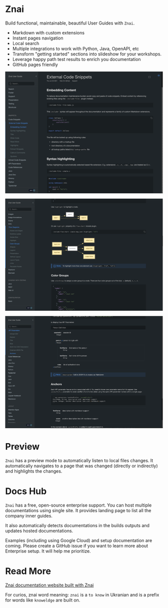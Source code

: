 # Znai

Build functional, maintainable, beautiful User Guides with `Znai`.

* Markdown with custom extensions
* Instant pages navigation 
* Local search
* Multiple integrations to work with Python, Java, OpenAPI, etc
* Transform "getting started" sections into slideshow for your workshops.
* Leverage happy path test results to enrich you documentation
* GitHub pages friendly

![generated site example](znai-docs/znai/znai-overview.png)

![generated site example of flow diagram](znai-docs/znai/znai-flow-diagram.png)

![generated site example of api params](znai-docs/znai/znai-api-params.png)

# Preview

`Znai` has a preview mode to automatically listen to local files changes. It automatically navigates to a page that was 
changed (directly or indirectly) and highlights the changes.

# Docs Hub

`Znai` has a free, open-source enterprise support. You can host multiple documentations using single site. It provides
landing page to list all the company inner guides. 

It also automatically detects documentations in the builds outputs and updates hosted documentations.

Examples (including using Google Cloud) and setup documentation are coming. Please create a GitHub issue if you want
to learn more about Enterprise setup. It will help me prioritize.  

# Read More

[Znai documentation website built with Znai](https://testingisdocumenting.org/znai/)

For curios, znai word meaning: `znai` is a `to know` in Ukranian and is a prefix for words like `knoweldge` are built on.  
